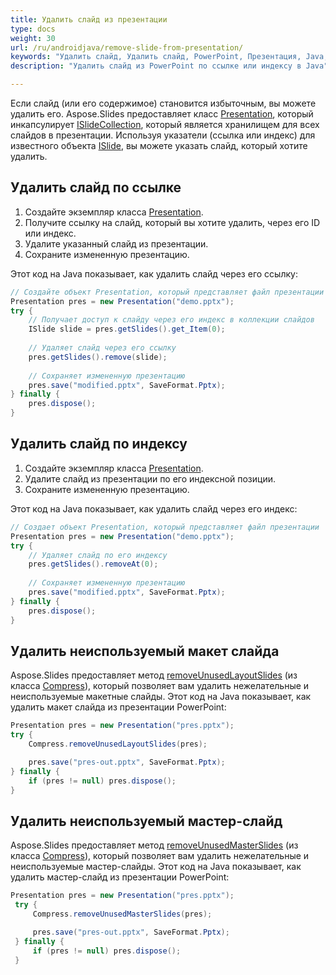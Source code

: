 ```yaml
---
title: Удалить слайд из презентации
type: docs
weight: 30
url: /ru/androidjava/remove-slide-from-presentation/
keywords: "Удалить слайд, Удалить слайд, PowerPoint, Презентация, Java, Aspose.Slides"
description: "Удалить слайд из PowerPoint по ссылке или индексу в Java"

---
```


Если слайд (или его содержимое) становится избыточным, вы можете удалить его. Aspose.Slides предоставляет класс [Presentation](https://reference.aspose.com/slides/androidjava/com.aspose.slides/presentation/), который инкапсулирует [ISlideCollection](https://reference.aspose.com/slides/androidjava/com.aspose.slides/islidecollection/), который является хранилищем для всех слайдов в презентации. Используя указатели (ссылка или индекс) для известного объекта [ISlide](https://reference.aspose.com/slides/androidjava/com.aspose.slides/islide/), вы можете указать слайд, который хотите удалить.

## **Удалить слайд по ссылке**

1. Создайте экземпляр класса [Presentation](https://reference.aspose.com/slides/androidjava/com.aspose.slides/presentation/).
1. Получите ссылку на слайд, который вы хотите удалить, через его ID или индекс.
1. Удалите указанный слайд из презентации.
1. Сохраните измененную презентацию. 

Этот код на Java показывает, как удалить слайд через его ссылку:

```java
// Создайте объект Presentation, который представляет файл презентации
Presentation pres = new Presentation("demo.pptx");
try {
    // Получает доступ к слайду через его индекс в коллекции слайдов
    ISlide slide = pres.getSlides().get_Item(0);
    
    // Удаляет слайд через его ссылку
    pres.getSlides().remove(slide);
    
    // Сохраняет измененную презентацию
    pres.save("modified.pptx", SaveFormat.Pptx);
} finally {
    pres.dispose();
}
```


## **Удалить слайд по индексу**

1. Создайте экземпляр класса [Presentation](https://reference.aspose.com/slides/androidjava/com.aspose.slides/presentation/).
1. Удалите слайд из презентации по его индексной позиции.
1. Сохраните измененную презентацию. 

Этот код на Java показывает, как удалить слайд через его индекс:

```java
// Создает объект Presentation, который представляет файл презентации
Presentation pres = new Presentation("demo.pptx");
try {
    // Удаляет слайд по его индексу
    pres.getSlides().removeAt(0);
    
    // Сохраняет измененную презентацию
    pres.save("modified.pptx", SaveFormat.Pptx);
} finally {
    pres.dispose();
}
```

## **Удалить неиспользуемый макет слайда**

Aspose.Slides предоставляет метод [removeUnusedLayoutSlides](https://reference.aspose.com/slides/androidjava/com.aspose.slides/compress/#removeUnusedLayoutSlides-com.aspose.slides.Presentation-) (из класса [Compress](https://reference.aspose.com/slides/androidjava/com.aspose.slides/compress/)), который позволяет вам удалить нежелательные и неиспользуемые макетные слайды. Этот код на Java показывает, как удалить макет слайда из презентации PowerPoint:

```java
Presentation pres = new Presentation("pres.pptx");
try {
    Compress.removeUnusedLayoutSlides(pres);

    pres.save("pres-out.pptx", SaveFormat.Pptx);
} finally {
    if (pres != null) pres.dispose();
}
```

## **Удалить неиспользуемый мастер-слайд**

Aspose.Slides предоставляет метод [removeUnusedMasterSlides](https://reference.aspose.com/slides/androidjava/com.aspose.slides/compress/#removeUnusedMasterSlides-com.aspose.slides.Presentation-) (из класса [Compress](https://reference.aspose.com/slides/androidjava/com.aspose.slides/compress/)), который позволяет вам удалить нежелательные и неиспользуемые мастер-слайды. Этот код на Java показывает, как удалить мастер-слайд из презентации PowerPoint:

```java
Presentation pres = new Presentation("pres.pptx");
 try {
     Compress.removeUnusedMasterSlides(pres);

     pres.save("pres-out.pptx", SaveFormat.Pptx);
 } finally {
     if (pres != null) pres.dispose();
 }
```